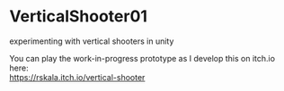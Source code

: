 # VerticalShooter01
experimenting with vertical shooters in unity

You can play the work-in-progress prototype as I develop this on itch.io here: <br>
https://rskala.itch.io/vertical-shooter

